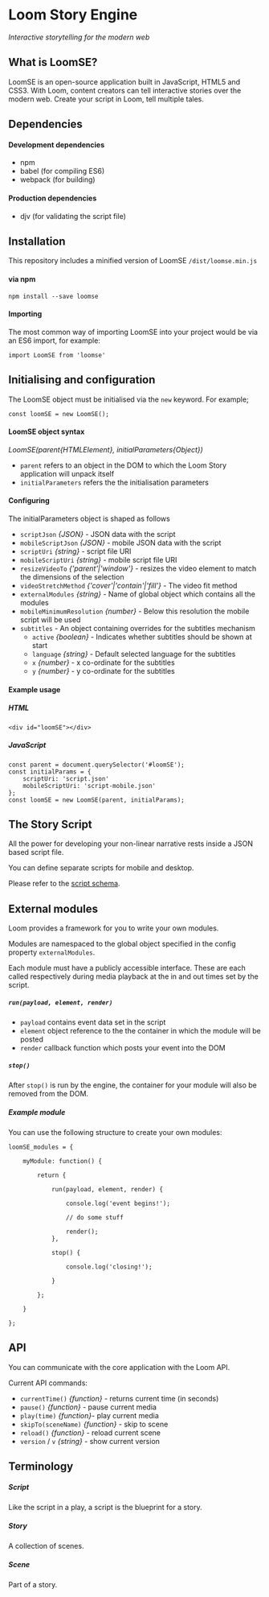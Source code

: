 # Loom Story Engine
*Interactive storytelling for the modern web*

## What is LoomSE?
LoomSE is an open-source application built in JavaScript, HTML5 and CSS3. With Loom, content creators can tell interactive stories over the modern web. Create your script in Loom, tell multiple tales.

## Dependencies

#### Development dependencies
- npm
- babel (for compiling ES6)
- webpack (for building)

#### Production dependencies
- djv (for validating the script file)

## Installation

This repository includes a minified version of LoomSE `/dist/loomse.min.js`

#### via npm ###

`npm install --save loomse`

#### Importing

The most common way of importing LoomSE into your project would be via an ES6 import,
for example:

`import LoomSE from 'loomse'`

## Initialising and configuration

The LoomSE object must be initialised via the `new` keyword. For example;

`const loomSE = new LoomSE();`

#### LoomSE object syntax

_LoomSE(parent{HTMLElement}, initialParameters{Object})_

- `parent` refers to an object in the DOM to which the Loom Story application will unpack itself
- `initialParameters` refers the the initialisation parameters

#### Configuring

The initialParameters object is shaped as follows

- `scriptJson` _{JSON}_ - JSON data with the script
- `mobileScriptJson` _{JSON}_ - mobile JSON data with the script
- `scriptUri` _{string}_ - script file URI
- `mobileScriptUri` _{string}_ - mobile script file URI
- `resizeVideoTo` _{'parent'|'window'}_ - resizes the video element to match the dimensions of the selection
- `videoStretchMethod` _{'cover'|'contain'|'fill'}_ - The video fit method
- `externalModules` _{string}_ - Name of global object which contains all the modules
- `mobileMinimumResolution` _{number}_ - Below this resolution the mobile script will be used
- `subtitles` - An object containing overrides for the subtitles mechanism
    - `active` _{boolean}_ - Indicates whether subtitles should be shown at start
    - `language` _{string}_ - Default selected language for the subtitles
    - `x` _{number}_ - x co-ordinate for the subtitles
    - `y` _{number}_ - y co-ordinate for the subtitles

#### Example usage

##### HTML
```
<div id="loomSE"></div>
```

##### JavaScript
```
const parent = document.querySelector('#loomSE');
const initialParams = {
    scriptUri: 'script.json'
    mobileScriptUri: 'script-mobile.json'
};
const loomSE = new LoomSE(parent, initialParams);

```

## The Story Script
All the power for developing your non-linear narrative rests inside a JSON based script file.

You can define separate scripts for mobile and desktop.

Please refer to the [script schema](source/LoomSE/schemas/script.json).

## External modules
Loom provides a framework for you to write your own modules.

Modules are namespaced to the global object specified in the config property `externalModules`.

Each module must have a publicly accessible interface. These are each called respectively during media playback at the
in and out times set by the script.

##### `run(payload, element, render)`

- `payload` contains event data set in the script
- `element` object reference to the the container in which the module will be posted
- `render` callback function which posts your event into the DOM

##### `stop()`

After `stop()` is run by the engine, the container for your module will also be removed from the DOM.

##### Example module
You can use the following structure to create your own modules:

```
loomSE_modules = {

    myModule: function() {

        return {
    
            run(payload, element, render) {
    
                console.log('event begins!');
    
                // do some stuff
    
                render();
            },
    
            stop() {
    
                console.log('closing!');
    
            }
    
        };
        
    }

};
```

## API
You can communicate with the core application with the Loom API.

Current API commands:

- `currentTime()` _{function}_ - returns current time (in seconds)
- `pause()` _{function}_ - pause current media
- `play(time)` _{function}_- play current media
- `skipTo(sceneName)` _{function}_ - skip to scene
- `reload()` _{function}_ - reload current scene
- `version` / `v` _{string}_ - show current version

## Terminology

##### Script
Like the script in a play, a script is the blueprint for a story.

##### Story
A collection of scenes.

##### Scene
Part of a story.
